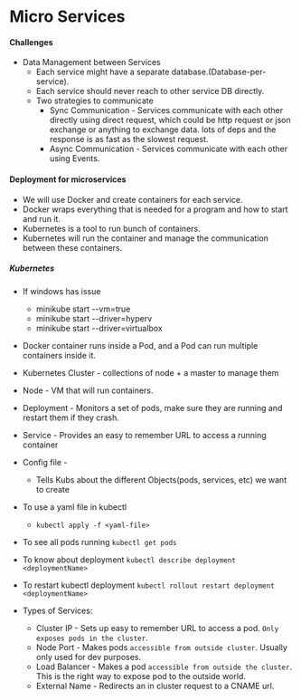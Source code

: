 # Micro Services

#### Challenges

- Data Management between Services
  - Each service might have a separate database.(Database-per-service).
  - Each service should never reach to other service DB directly.
  - Two strategies to communicate
    - Sync Communication - Services communicate with each other directly using direct request, which could be http request or json exchange or anything to exchange data. lots of deps and the response is as fast as the slowest request.
    - Async Communication - Services communicate with each other using Events.

#### Deployment for microservices

- We will use Docker and create containers for each service.
- Docker wraps everything that is needed for a program and how to start and run it.
- Kubernetes is a tool to run bunch of containers.
- Kubernetes will run the container and manage the communication between these containers.

##### Kubernetes

- If windows has issue

  - minikube start --vm=true
  - minikube start --driver=hyperv
  - minikube start --driver=virtualbox

- Docker container runs inside a Pod, and a Pod can run multiple containers inside it.
- Kubernetes Cluster - collections of node + a master to manage them
- Node - VM that will run containers.
- Deployment - Monitors a set of pods, make sure they are running and restart them if they crash.
- Service - Provides an easy to remember URL to access a running container

- Config file -

  - Tells Kubs about the different Objects(pods, services, etc) we want to create

- To use a yaml file in kubectl

  - `kubectl apply -f <yaml-file>`

- To see all pods running `kubectl get pods`

- To know about deployment `kubectl describe deployment <deploymentName>`

- To restart kubectl deployment `kubectl rollout restart deployment <deploymentName>`

- Types of Services:
  - Cluster IP - Sets up easy to remember URL to access a pod. `Only exposes pods in the cluster`.
  - Node Port - Makes pods `accessible from outside cluster`. Usually only used for dev purposes.
  - Load Balancer - Makes a pod `accessible from outside the cluster`. This is the right way to expose pod to the outside world.
  - External Name - Redirects an in cluster request to a CNAME url.
